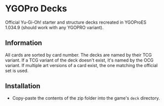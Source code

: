 # YGOPro Decks
Official Yu-Gi-Oh! starter and structure decks recreated in YGOProES 1.034.9 (should work with any YGOPRO variant).

## Information
All cards are sorted by card number.
The decks are named by their TCG variant.
If a TCG variant of the deck doesn't exist, it's named by the OCG variant.
If multiple art versions of a card exist, the one matching the official set is used.

## Installation
- Copy-paste the contents of the zip folder into the game's ```deck``` directory.
